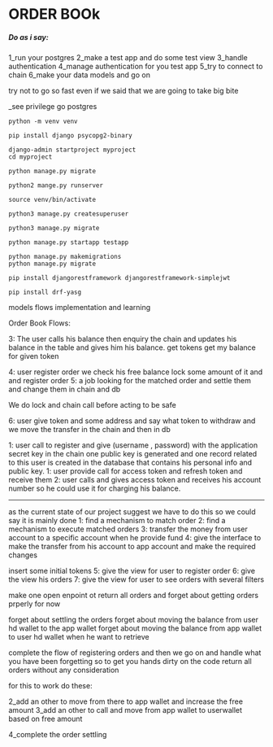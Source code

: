 # ORDER BOOk


##### Do as i say:
1_run your postgres
2_make a test app and do some test view
3_handle authentication
4_manage authentication for you test app
5_try to connect to chain
6_make your data models and go on

try not to go so fast even if we said that we are going to take big bite


_see privilege go postgres


```
python -m venv venv
```

```
pip install django psycopg2-binary

```


```
django-admin startproject myproject
cd myproject

```


```
python manage.py migrate

```

```
python2 mange.py runserver
```

```
source venv/bin/activate
```


```
python3 manage.py createsuperuser

```

```
python3 manage.py migrate
```


```
python manage.py startapp testapp

```

```
python manage.py makemigrations
python manage.py migrate

```



```
pip install djangorestframework djangorestframework-simplejwt

```



```
pip install drf-yasg

```



models
flows
implementation and learning

Order Book Flows:




3: The user calls his balance then enquiry the chain and updates his balance in the table and gives him his balance.
get tokens
get my balance for given token



4: user register order we check his free balance lock some amount of it and and register order
5: a job looking for the matched order and settle them and change them in chain and db

We do lock and chain call before acting to be safe



6: user give token and some address and say what token to withdraw and we move the transfer in the chain and then in db

1: user call to register and give (username , password) with the application secret key in the chain one public key is generated and one record related to this user is created in the database that contains his personal info and public key.
1: user provide call for access token and refresh token and receive them
2: user calls and gives access token and receives his account number so he could use it for charging his balance.


________________________
as the current state of our project suggest we have to do this so we could say it is mainly done
1: find a mechanism to match order
2: find a mechanism to execute matched orders
3: transfer the money from user account  to a specific account when he provide fund
4: give the interface to make the transfer from his account to app account and make the required changes


insert some initial tokens
5: give the view for user to register order
6: give the view his orders
7: give the view for user to see orders with several filters


make one open enpoint ot return all orders and forget about getting orders prperly for now

forget about settling the orders 
forget about moving the balance from user hd wallet to the app wallet
forget about moving the balance from app wallet to user hd wallet when he want to retrieve

complete the flow of registering orders and then we go on and handle what you have been forgetting
so to get you hands dirty on the code return all orders without any consideration




for this to work do these:


2_add an other to move from there to app wallet and increase the free amount
3_add an other to call and move from app wallet to userwallet based on free amount


4_complete the order settling



